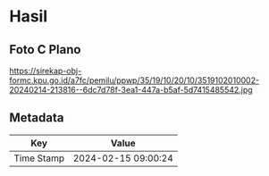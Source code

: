 # Hasil

## Foto C Plano

https://sirekap-obj-formc.kpu.go.id/a7fc/pemilu/ppwp/35/19/10/20/10/3519102010002-20240214-213816--6dc7d78f-3ea1-447a-b5af-5d7415485542.jpg


## Metadata

| Key        | Value               |
| ---------- | ------------------- |
| Time Stamp | 2024-02-15 09:00:24 |



